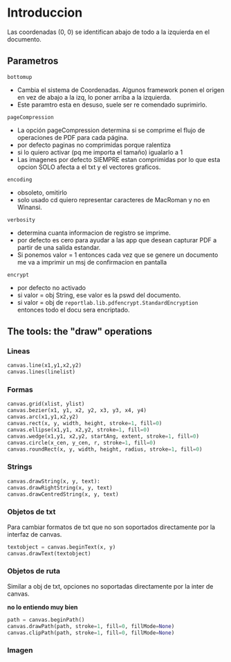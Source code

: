 # Introduccion

Las coordenadas (0, 0) se identifican
abajo de todo a la izquierda en el documento.

## Parametros

`bottomup`
* Cambia el sistema de Coordenadas. Algunos
framework ponen el origen en vez de abajo
a la izq, lo poner arriba a la izquierda.
* Este paramtro esta en desuso, suele ser re
comendado suprimirlo.

`pageCompression`
* La opción pageCompression determina si se 
comprime el flujo de operaciones de PDF 
para cada página.
* por defecto paginas no comprimidas porque
ralentiza
* si lo quiero activar (pq me importa 
el tamaño) igualarlo a 1
* Las imagenes por defecto SIEMPRE estan
comprimidas por lo que esta opcion SOLO
afecta a el txt y el vectores graficos.

`encoding`
* obsoleto, omitirlo
* solo usado cd quiero representar caracteres
de MacRoman y no en Winansi.

`verbosity`
* determina cuanta informacion de registro 
se imprime.
* por defecto es cero para ayudar a las app
que desean capturar PDF a partir de una
salida estandar.
* Si ponemos valor = 1 entonces cada vez
que se genere un documento me va a imprimir
un msj de confirmacion en pantalla

`encrypt`
* por defecto no activado
* si valor = obj String, ese valor es la 
pswd del documento.
* si valor = obj de `reportlab.lib.pdfencrypt.StandardEncryption`
entonces todo el docu sera encriptado.

## The tools: the "draw" operations

### Lineas

```python
canvas.line(x1,y1,x2,y2)
canvas.lines(linelist)
```

### Formas

```python
canvas.grid(xlist, ylist)
canvas.bezier(x1, y1, x2, y2, x3, y3, x4, y4)
canvas.arc(x1,y1,x2,y2)
canvas.rect(x, y, width, height, stroke=1, fill=0)
canvas.ellipse(x1,y1, x2,y2, stroke=1, fill=0)
canvas.wedge(x1,y1, x2,y2, startAng, extent, stroke=1, fill=0)
canvas.circle(x_cen, y_cen, r, stroke=1, fill=0)
canvas.roundRect(x, y, width, height, radius, stroke=1, fill=0)
```

### Strings

```python
canvas.drawString(x, y, text):
canvas.drawRightString(x, y, text)
canvas.drawCentredString(x, y, text)
```

### Objetos de txt

Para cambiar formatos de txt que no son 
soportados directamente por la interfaz
de canvas.

```python
textobject = canvas.beginText(x, y)
canvas.drawText(textobject)
```

### Objetos de ruta

Similar a obj de txt, opciones no soportadas
directamente por la inter de canvas.

**no lo entiendo muy bien**

```python
path = canvas.beginPath()
canvas.drawPath(path, stroke=1, fill=0, fillMode=None)
canvas.clipPath(path, stroke=1, fill=0, fillMode=None) 
```

### Imagen